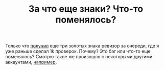 ﻿---
title: "За что еще знаки? Что-то поменялось?"
se.owner.user_id: 337540
se.owner.display_name: "Victor VosMottor"
se.owner.link: "https://ru.meta.stackoverflow.com/users/337540/victor-vosmottor"
se.link: "https://ru.meta.stackoverflow.com/questions/11337/%d0%97%d0%b0-%d1%87%d1%82%d0%be-%d0%b5%d1%89%d0%b5-%d0%b7%d0%bd%d0%b0%d0%ba%d0%b8-%d0%a7%d1%82%d0%be-%d1%82%d0%be-%d0%bf%d0%be%d0%bc%d0%b5%d0%bd%d1%8f%d0%bb%d0%be%d1%81%d1%8c"
se.question_id: 11337
se.post_type: question
---
<p>Только что <a href="https://ru.stackoverflow.com/help/badges/83/steward?userid=337540">получил</a> еще три золотых знака ревизор за очереди, где я уже раньше сделал 1k проверок. Почему? Это баг или что-то еще поменялось? Смотрю такое же произошло с некоторыми другими аккаунтами, <a href="https://ru.stackoverflow.com/users/178576/aleksandr-barakin?tab=activity">например</a>.</p>
